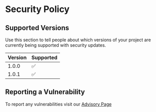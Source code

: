 # Security Policy

## Supported Versions

Use this section to tell people about which versions of your project are
currently being supported with security updates.

| Version | Supported          |
| ------- | ------------------ |
| 1.0.0   | :white_check_mark: |
| 1.0.1   | :white_check_mark: |


## Reporting a Vulnerability

To report any vulnerabilities visit our [Advisory Page](https://github.com/brighammerrick/blackjack/security/advisories/new)
